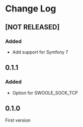 # Change Log

## [NOT RELEASED]

### Added

- Add support for Symfony 7

## 0.1.1

### Added

- Option for SWOOLE_SOCK_TCP

## 0.1.0

First version
